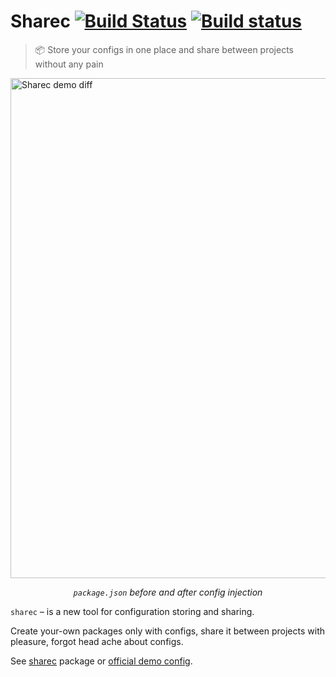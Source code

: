 # Sharec [![Build Status](https://travis-ci.org/lamartire/sharec.svg?branch=master)](https://travis-ci.org/lamartire/sharec) [![Build status](https://ci.appveyor.com/api/projects/status/mjtiauhp4xmvr9w7/branch/master?svg=true)](https://ci.appveyor.com/project/lamartire/sharec/branch/master)

> 📦 Store your configs in one place and share between projects without any pain

<img align="center" width="800"
     alt="Sharec demo diff"
     src="https://github.com/lamartire/sharec/assets/images/diff.jpg">

<p align="center"><i><code>package.json</code> before and after config injection</i></p>

`sharec` – is a new tool for configuration storing and sharing.

Create your-own packages only with configs, share it between projects with
pleasure, forgot head ache about configs.

See [sharec](https://github.com/lamartire/sharec/tree/master/packages/sharec)
package or [official demo config](https://github.com/lamartire/sharec/tree/master/packages/sharec-demo-config).
